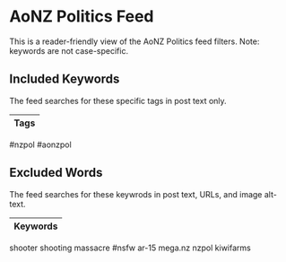 # AoNZ Politics Feed
This is a reader-friendly view of the AoNZ Politics feed filters. Note: keywords are not case-specific.

## Included Keywords
The feed searches for these specific tags in post text only.

|Tags|
|---|
#nzpol
#aonzpol

## Excluded Words
The feed searches for these keywrods in post text, URLs, and image alt-text.

|Keywords|
|---|
shooter
shooting
massacre
#nsfw
ar-15
mega.nz
nzpol
kiwifarms
